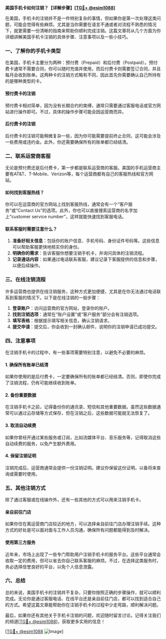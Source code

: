 **美国手机卡如何注销？【详解步骤】[[TG💪+ @esim1088](https://t.me/s/esim1088)]**

在美国，手机卡的注销并不是一件特别复杂的事情，但如果你是第一次处理这类问题，可能会觉得有些麻烦。尤其是当你需要在语言不通或者对流程不熟悉的情况下，就更需要一份清晰的指南来帮助你顺利完成注销。这篇文章将从几个方面为你详细讲解美国手机卡注销的具体步骤、注意事项以及一些小技巧。

### 一、了解你的手机卡类型

在美国，手机卡主要分为两种：预付费（Prepaid）和后付费（Postpaid）。预付费卡通常不需要合同，你可以随时充值并使用，而后付费卡则需要签订合同，并且每月会收到账单。这两种卡的注销方式略有不同，因此首先你需要确认自己所持有的是哪种类型的卡。

#### 预付费卡的注销
预付费卡相对简单，因为没有长期合约的束缚，通常只需要通过客服电话或官方网站进行操作即可。不过，具体的操作步骤可能会因运营商而异。

#### 后付费卡的注销
后付费卡的注销可能稍微复杂一些，因为你可能需要提前终止合同，这可能会涉及一些费用或违约金。此外，你还需要确保所有的账单都已经结清。

### 二、联系运营商客服

无论是预付费还是后付费卡，第一步都是联系运营商的客服。美国的手机运营商主要有AT&T、T-Mobile、Verizon等，每个运营商都有自己的客服热线和官方网站。

#### 如何找到客服热线？
你可以在运营商的官方网站上找到客服热线，通常会有一个“客户服务”或“Contact Us”的选项。此外，你也可以直接搜索运营商的名字加上“customer service number”，这样就能快速找到客服电话。

#### 联系客服时需要注意什么？
1. **准备好相关信息**：包括你的账户信息、手机号码、身份证件号码等。这些信息可以帮助客服更快地核实你的身份。
2. **明确你的需求**：告诉客服你想要注销手机卡，并询问具体的注销流程。
3. **记录通话内容**：如果通过电话联系客服，建议记录下客服提供的信息和步骤，以便后续操作。

### 三、在线注销流程

许多运营商也提供在线注销服务，这种方式更加便捷，尤其是在你无法通过电话联系到客服的情况下。以下是在线注销的一般步骤：

1. **登录账户**：访问运营商的官方网站，登录你的账户。
2. **找到注销选项**：通常在“账户设置”或“客户服务”部分会有注销选项。
3. **填写表格**：根据提示填写相关信息，确认注销请求。
4. **提交申请**：提交后，你会收到一封确认邮件，说明你的注销申请已成功提交。

### 四、注意事项

在注销手机卡的过程中，有一些事项需要特别注意，以避免不必要的麻烦。

#### 1. 确保所有账单已结清
如果你使用的是后付费卡，一定要确保所有的账单都已经结清。否则，即使你完成了注销流程，仍有可能继续收到账单。

#### 2. 备份重要数据
在注销手机卡之前，记得备份你的通讯录、短信和其他重要数据。虽然这些数据通常可以通过云存储等方式保存，但在注销之后，这些数据可能就无法恢复了。

#### 3. 取消自动续费
如果你曾经开通过某些服务或订阅，比如流媒体平台、音乐服务等，记得取消这些自动续费的服务，以免产生额外费用。

#### 4. 保留注销证明
注销完成后，运营商通常会提供一份注销证明。建议你保留这份证明，以备将来查询或需要时使用。

### 五、其他注销方式

除了通过客服或在线操作外，还有一些其他的方式可以用来注销手机卡。

#### 亲自前往门店
如果你住在离运营商门店较近的地方，可以选择亲自前往门店办理注销手续。这种方式的好处是可以面对面与工作人员沟通，确保所有问题都能得到及时解决。

#### 使用第三方服务
近年来，市场上出现了一些专门帮助用户注销手机卡的服务平台。这些平台通常会收取一定的费用，但可以省去你自己联系客服的麻烦。不过，在选择这类服务时，务必选择信誉良好的平台，以免个人信息泄露。

### 六、总结

总的来说，美国手机卡的注销并不复杂，只要你按照正确的步骤操作，就可以顺利完成。无论你是通过客服电话、在线平台还是亲自前往门店，都可以找到适合自己的方式。希望这篇文章能帮助你在注销手机卡的过程中少走弯路，顺利解决问题。

最后，如果你还有其他关于手机卡注销的问题，欢迎随时留言讨论。记得关注我们的频道[[TG💪+ @esim1088](https://t.me/s/esim1088)]，获取更多实用的信息！

[[TG💪+ @esim1088](https://t.me/s/esim1088) ![Image](https://i.postimg.cc/4NQfJmqS/Snipaste-2025-05-13-00-14-12.png)]